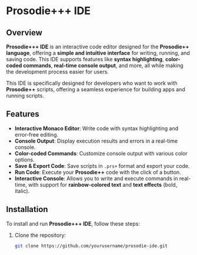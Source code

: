 # Prosodie+++ IDE

## Overview

**Prosodie+++ IDE** is an interactive code editor designed for the **Prosodie++ language**, offering a **simple and intuitive interface** for writing, running, and saving code. This IDE supports features like **syntax highlighting**, **color-coded commands**, **real-time console output**, and more, all while making the development process easier for users.

This IDE is specifically designed for developers who want to work with **Prosodie++** scripts, offering a seamless experience for building apps and running scripts.

## Features

- **Interactive Monaco Editor**: Write code with syntax highlighting and error-free editing.
- **Console Output**: Display execution results and errors in a real-time console.
- **Color-coded Commands**: Customize console output with various color options.
- **Save & Export Code**: Save scripts in `.prs+` format and export your code.
- **Run Code**: Execute your **Prosodie++** code with the click of a button.
- **Interactive Console**: Allows you to write and execute commands in real-time, with support for **rainbow-colored text** and **text effects** (bold, italic).

## Installation

To install and run **Prosodie+++ IDE**, follow these steps:

1. Clone the repository:
   
   ```bash
   git clone https://github.com/yourusername/prosodie-ide.git
   ```
